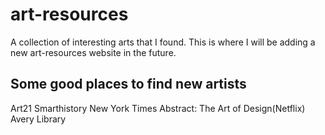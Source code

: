 # art-resources
A collection of interesting arts that I found. This is where I will be adding a new art-resources website in the future.



## Some good places to find new artists
Art21
Smarthistory
New York Times
Abstract: The Art of Design(Netflix)
Avery Library
